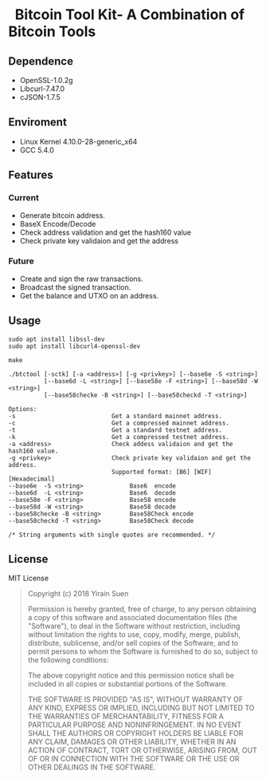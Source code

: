 #   Bitcoin Tool Kit- A Combination of Bitcoin Tools

##  Dependence

* OpenSSL-1.0.2g
* Libcurl-7.47.0
* cJSON-1.7.5

##  Enviroment

* Linux Kernel 4.10.0-28-generic_x64
* GCC 5.4.0

## Features

### Current

* Generate bitcoin address.
* BaseX Encode/Decode
* Check address validation and get the hash160 value
* Check private key validaion and get the address

### Future

* Create and sign the raw transactions.
* Broadcast the signed transaction.
* Get the balance and UTXO on an address.

##  Usage

	sudo apt install libssl-dev
    sudo apt install libcurl4-openssl-dev

	make
    
	./btctool [-sctk] [-a <address>] [-g <privkey>] [--base6e -S <string>]
              [--base6d -L <string>] [--base58e -F <string>] [--base58d -W <string>]
              [--base58checke -B <string>] [--base58checkd -T <string>]
	
	Options:
    -s                           Get a standard mainnet address.
    -c                           Get a compressed mainnet address.
    -t                           Get a standard testnet address.
    -k                           Get a compressed testnet address.
    -a <address>                 Check addess validaion and get the hash160 value.
    -g <privkey>                 Check private key validaion and get the address.
                                 Supported format: [B6] [WIF] [Hexadecimal]
    --base6e  -S <string>             Base6  encode
    --base6d  -L <string>             Base6  decode
    --base58e -F <string>             Base58 encode
    --base58d -W <string>             Base58 decode
    --base58checke -B <string>        Base58Check encode
    --base58checkd -T <string>        Base58Check decode
	
	/* String arguments with single quotes are recommended. */

## License

MIT License

>  Copyright (c) 2018 Yirain Suen
>
>  Permission is hereby granted, free of charge, to any person obtaining a copy
>  of this software and associated documentation files (the "Software"), to deal
>  in the Software without restriction, including without limitation the rights
>  to use, copy, modify, merge, publish, distribute, sublicense, and/or sell
>  copies of the Software, and to permit persons to whom the Software is
>  furnished to do so, subject to the following conditions:
>
>  The above copyright notice and this permission notice shall be included in
>  all copies or substantial portions of the Software.
>
>  THE SOFTWARE IS PROVIDED "AS IS", WITHOUT WARRANTY OF ANY KIND, EXPRESS OR
>  IMPLIED, INCLUDING BUT NOT LIMITED TO THE WARRANTIES OF MERCHANTABILITY,
>  FITNESS FOR A PARTICULAR PURPOSE AND NONINFRINGEMENT. IN NO EVENT SHALL THE
>  AUTHORS OR COPYRIGHT HOLDERS BE LIABLE FOR ANY CLAIM, DAMAGES OR OTHER
>  LIABILITY, WHETHER IN AN ACTION OF CONTRACT, TORT OR OTHERWISE, ARISING FROM,
>  OUT OF OR IN CONNECTION WITH THE SOFTWARE OR THE USE OR OTHER DEALINGS IN
>  THE SOFTWARE.
